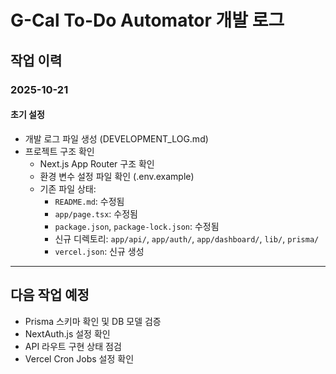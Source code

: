 # G-Cal To-Do Automator 개발 로그

## 작업 이력

### 2025-10-21

#### 초기 설정
- 개발 로그 파일 생성 (DEVELOPMENT_LOG.md)
- 프로젝트 구조 확인
  - Next.js App Router 구조 확인
  - 환경 변수 설정 파일 확인 (.env.example)
  - 기존 파일 상태:
    - `README.md`: 수정됨
    - `app/page.tsx`: 수정됨
    - `package.json`, `package-lock.json`: 수정됨
    - 신규 디렉토리: `app/api/`, `app/auth/`, `app/dashboard/`, `lib/`, `prisma/`
    - `vercel.json`: 신규 생성

---

## 다음 작업 예정
- Prisma 스키마 확인 및 DB 모델 검증
- NextAuth.js 설정 확인
- API 라우트 구현 상태 점검
- Vercel Cron Jobs 설정 확인
